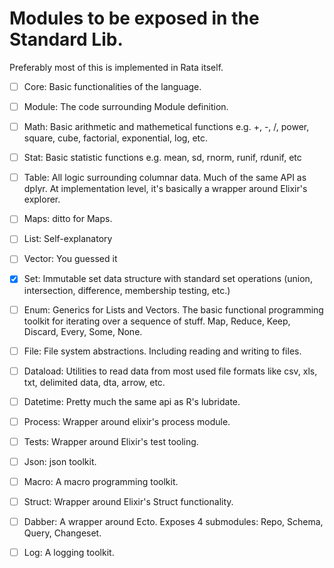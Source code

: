 # Modules to be exposed in the Standard Lib.

Preferably most of this is implemented in Rata itself.

- [ ] Core: Basic functionalities of the language.
- [ ] Module: The code surrounding Module definition. 
- [ ] Math: Basic arithmetic and mathemetical functions e.g. +, -, /, power, square, cube, factorial, exponential, log, etc.
- [ ] Stat: Basic statistic functions e.g. mean, sd, rnorm, runif, rdunif, etc
- [ ] Table: All logic surrounding columnar data. Much of the same API as dplyr. At implementation level, it's basically a wrapper around Elixir's explorer.
- [ ] Maps: ditto for Maps.
- [ ] List: Self-explanatory
- [ ] Vector: You guessed it
- [x] Set: Immutable set data structure with standard set operations (union, intersection, difference, membership testing, etc.)
- [ ] Enum: Generics for Lists and Vectors. The basic functional programming toolkit for iterating over a sequence of stuff. Map, Reduce, Keep, Discard, Every, Some, None.
- [ ] File: File system abstractions. Including reading and writing to files.
- [ ] Dataload: Utilities to read data from most used file formats like csv, xls, txt, delimited data, dta, arrow, etc.
- [ ] Datetime: Pretty much the same api as R's lubridate.
- [ ] Process: Wrapper around elixir's process module.
- [ ] Tests: Wrapper around Elixir's test tooling.
- [ ] Json: json toolkit.
- [ ] Macro: A macro programming toolkit.
- [ ] Struct: Wrapper around Elixir's Struct functionality.
- [ ] Dabber: A wrapper around Ecto. Exposes 4 submodules: Repo, Schema, Query, Changeset.
- [ ] Log: A logging toolkit.

 
